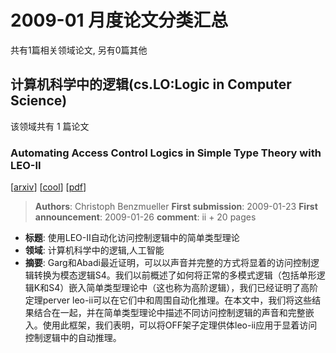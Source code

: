 # 2009-01 月度论文分类汇总

共有1篇相关领域论文, 另有0篇其他

## 计算机科学中的逻辑(cs.LO:Logic in Computer Science)

该领域共有 1 篇论文

### Automating Access Control Logics in Simple Type Theory with LEO-II 
[[arxiv](https://arxiv.org/abs/0901.3574)] [[cool](https://papers.cool/arxiv/0901.3574)] [[pdf](https://arxiv.org/pdf/0901.3574)]
> **Authors**: Christoph Benzmueller
> **First submission**: 2009-01-23
> **First announcement**: 2009-01-26
> **comment**: ii + 20 pages
- **标题**: 使用LEO-II自动化访问控制逻辑中的简单类型理论
- **领域**: 计算机科学中的逻辑,人工智能
- **摘要**: Garg和Abadi最近证明，可以以声音并完整的方式将显着的访问控制逻辑转换为模态逻辑S4。我们以前概述了如何将正常的多模式逻辑（包括单形逻辑K和S4）嵌入简单类型理论中（这也称为高阶逻辑），我们已经证明了高阶定理perver leo-ii可以在它们中和周围自动化推理。在本文中，我们将这些结果结合在一起，并在简单类型理论中描述不同访问控制逻辑的声音和完整嵌入。使用此框架，我们表明，可以将OFF架子定理供体leo-ii应用于显着访问控制逻辑中的自动推理。

